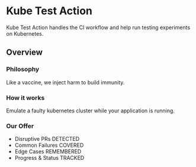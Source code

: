 <!-- TITLE: Home -->
<!-- SUBTITLE: Kube Test Action Homepage -->

# Kube Test Action

Kube Test Action handles the CI workflow and help run testing experiments on Kubernetes.

## Overview

### Philosophy

Like a vaccine, we inject harm to build immunity.

### How it works

Emulate a faulty kubernetes cluster while your application is running.

### Our Offer

- Disruptive PRs DETECTED
- Common Failures COVERED
- Edge Cases REMEMBERED
- Progress & Status TRACKED
